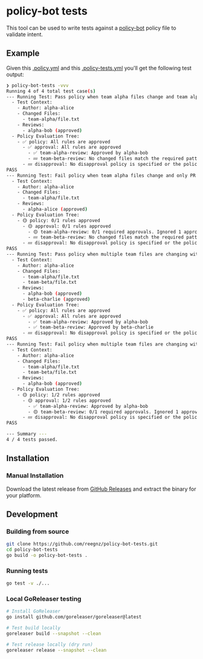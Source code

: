 # policy-bot tests

This tool can be used to write tests against a [policy-bot](https://github.com/palantir/policy-bot) policy file to validate intent.

## Example

Given this [.policy.yml](./tests/.policy.yml) and this [.policy-tests.yml](./tests/.policy-tests.yml)
you'll get the following test output:

```sh
❯ policy-bot-tests -vvv
Running 4 of 4 total test case(s)
--- Running Test: Pass policy when team alpha files change and team alpha approves ---
  - Test Context:
    - Author: alpha-alice
    - Changed Files:
      - team-alpha/file.txt
    - Reviews:
      - alpha-bob (approved)
  - Policy Evaluation Tree:
    - ✅ policy: All rules are approved
      - ✅ approval: All rules are approved
        - ✅ team-alpha-review: Approved by alpha-bob
        - 💤 team-beta-review: No changed files match the required patterns
      - 💤 disapproval: No disapproval policy is specified or the policy is empty
PASS
--- Running Test: Fail policy when team alpha files change and only PR author approves ---
  - Test Context:
    - Author: alpha-alice
    - Changed Files:
      - team-alpha/file.txt
    - Reviews:
      - alpha-alice (approved)
  - Policy Evaluation Tree:
    - 🟡 policy: 0/1 rules approved
      - 🟡 approval: 0/1 rules approved
        - 🟡 team-alpha-review: 0/1 required approvals. Ignored 1 approval from disqualified users
        - 💤 team-beta-review: No changed files match the required patterns
      - 💤 disapproval: No disapproval policy is specified or the policy is empty
PASS
--- Running Test: Pass policy when multiple team files are changing with multiple team approvals ---
  - Test Context:
    - Author: alpha-alice
    - Changed Files:
      - team-alpha/file.txt
      - team-beta/file.txt
    - Reviews:
      - alpha-bob (approved)
      - beta-charlie (approved)
  - Policy Evaluation Tree:
    - ✅ policy: All rules are approved
      - ✅ approval: All rules are approved
        - ✅ team-alpha-review: Approved by alpha-bob
        - ✅ team-beta-review: Approved by beta-charlie
      - 💤 disapproval: No disapproval policy is specified or the policy is empty
PASS
--- Running Test: Fail policy when multiple team files are changing with review missing from beta team ---
  - Test Context:
    - Author: alpha-alice
    - Changed Files:
      - team-alpha/file.txt
      - team-beta/file.txt
    - Reviews:
      - alpha-bob (approved)
  - Policy Evaluation Tree:
    - 🟡 policy: 1/2 rules approved
      - 🟡 approval: 1/2 rules approved
        - ✅ team-alpha-review: Approved by alpha-bob
        - 🟡 team-beta-review: 0/1 required approvals. Ignored 1 approval from disqualified users
      - 💤 disapproval: No disapproval policy is specified or the policy is empty
PASS

--- Summary ---
4 / 4 tests passed.
```

## Installation

### Manual Installation

Download the latest release from [GitHub Releases](https://github.com/reegnz/policy-bot-tests/releases) and extract the binary for your platform.

## Development

### Building from source

```bash
git clone https://github.com/reegnz/policy-bot-tests.git
cd policy-bot-tests
go build -o policy-bot-tests .
```

### Running tests

```bash
go test -v ./...
```

### Local GoReleaser testing

```bash
# Install GoReleaser
go install github.com/goreleaser/goreleaser@latest

# Test build locally
goreleaser build --snapshot --clean

# Test release locally (dry run)
goreleaser release --snapshot --clean
```
